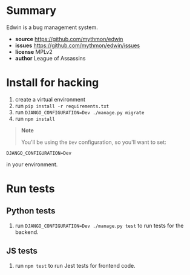 # Summary

Edwin is a bug management system.

* **source** https://github.com/mythmon/edwin
* **issues** https://github.com/mythmon/edwin/issues
* **license** MPLv2
* **author** League of Assassins


# Install for hacking

1. create a virtual environment
2. run `pip install -r requirements.txt`
3. run `DJANGO_CONFIGURATION=Dev ./manage.py migrate`
4. run `npm install`

> **Note**
>
> You'll be using the `Dev` configuration, so you'll want to set:

```
DJANGO_CONFIGURATION=Dev
```

in your environment.


# Run tests

## Python tests

1. run `DJANGO_CONFIGURATION=Dev ./manage.py test` to run tests for the backend.

## JS tests

1. run `npm test` to run Jest tests for frontend code.
